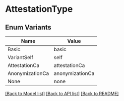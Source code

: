# AttestationType

## Enum Variants

| Name | Value |
|---- | -----|
| Basic | basic |
| VariantSelf | self |
| AttestationCa | attestationCa |
| AnonymizationCa | anonymizationCa |
| None | none |


[[Back to Model list]](../README.md#documentation-for-models) [[Back to API list]](../README.md#documentation-for-api-endpoints) [[Back to README]](../README.md)


